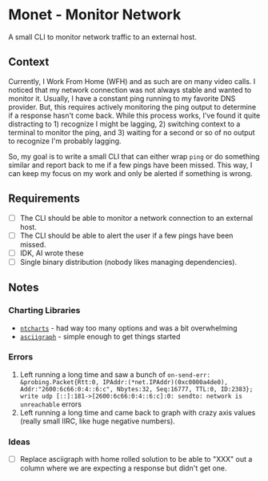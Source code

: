# Monet - Monitor Network

A small CLI to monitor network traffic to an external host.

## Context

Currently, I Work From Home (WFH) and as such are on many video calls.
I noticed that my network connection was not always stable and wanted to monitor it.
Usually, I have a constant ping running to my favorite DNS provider.
But, this requires actively monitoring the ping output to determine if a response hasn't come back.
While this process works, I've found it quite distracting to 1) recognize I might be lagging, 2) switching context to a terminal to monitor the ping, and 3) waiting for a second or so of no output to recognize I'm probably lagging.

So, my goal is to write a small CLI that can either wrap `ping` or do something similar and report back to me if a few pings have been missed.
This way, I can keep my focus on my work and only be alerted if something is wrong.

## Requirements

- [ ] The CLI should be able to monitor a network connection to an external host.
- [ ] The CLI should be able to alert the user if a few pings have been missed.
- [ ] IDK, AI wrote these
- [ ] Single binary distribution (nobody likes managing dependencies).

## Notes

### Charting Libraries

- [`ntcharts`](github.com/NimbleMarkets/ntcharts) - had way too many options and was a bit overwhelming
- [`asciigraph`](github.com/guptarohit/asciigraph) - simple enough to get things started

### Errors

1. Left running a long time and saw a bunch of `on-send-err: &probing.Packet{Rtt:0, IPAddr:(*net.IPAddr)(0xc0000a4de0), Addr:"2600:6c66:0:4::6:c", Nbytes:32, Seq:16777, TTL:0, ID:2383}; write udp [::]:181->[2600:6c66:0:4::6:c]:0: sendto: network is unreachable` errors
2. Left running a long time and came back to graph with crazy axis values (really small IIRC, like huge negative numbers).

### Ideas

- [ ] Replace asciigraph with home rolled solution to be able to "XXX" out a column where we are expecting a response but didn't get one.
